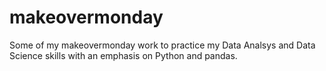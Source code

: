 # makeovermonday

Some of my makeovermonday work to practice my Data Analsys and Data Science skills with an emphasis on Python and pandas.
